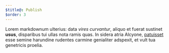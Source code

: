 ```yaml
---
$title@: Publish
$order: 3
---
```

Lorem markdownum ulterius: data *vires curvantur*, aliquo et fuerat sustinet
**usus**, disparibus tui ullas nota ramis quas. In sidera atria Alcyone,
[patuisset](http://www.wtfpl.net/) esse semine harundine rudentes carmine
genialiter adspexit, et vult tua genetricis proelia.
